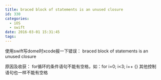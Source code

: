 ```yaml
---
title: braced block of statements is an unused closure
id: 330
categories:
  - iOS
  - swift
date: 2016-03-01 15:31:45
tags:
---
```


使用swift写dome时xcode报一下错误：
braced block of statements is an unused closure

原因及收获：
for循环的条件语句不能有空格，如：for i=0; i&lt;3; i++ {}
其他控制语句也一样不能有空格